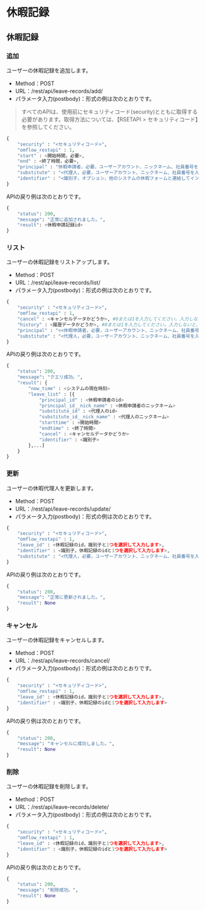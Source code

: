 # 休暇記録

## 休暇記録

### 追加

ユーザーの休暇記録を追加します。

* Method：POST
* URL：/rest/api/leave-records/add/
* パラメータ入力(postbody)：形式の例は次のとおりです。

> すべてのAPIは、使用前にセキュリティコード(security)とともに取得する必要があります。取得方法については、【RSETAPI > セキュリティコード】を参照してください。

```python
{
	"security" : "<セキュリティコード>",
	"omflow_restapi" : 1,
	"start" : <開始時間，必要>,
	"end" : <終了時間，必要>,
	"principal" : "休暇申請者，必要，ユーザーアカウント、ニックネーム、社員番号を入力できます>",
	"substitute" : "<代理人，必要，ユーザーアカウント、ニックネーム、社員番号を入力できます>",
	"identifier" : "<識別子，オプション，他のシステムの休暇フォームと連結してインターフェースに使用します。>"
}
```

APIの戻り例は次のとおりです。

```python
{
    "status": 200,
    "message": "正常に追加されました。",
    "result": <休暇申請記録id>
}
```

### リスト

ユーザーの休暇記録をリストアップします。

* Method：POST
* URL：/rest/api/leave-records/list/
* パラメータ入力(postbody)：形式の例は次のとおりです。

```python
{
	"security" : "<セキュリティコード>",
	"omflow_restapi" : 1,
	"cancel" : <キャンセルデータかどうか>, #0または1を入力してください。入力しないと、すべて取得されます。
	"history" : <履歴データかどうか>, #0または1を入力してください。入力しないと、すべて取得されます。
	"principal" : "<<休暇申請者，必要，ユーザーアカウント、ニックネーム、社員番号を入力できます>",
	"substitute" : "<代理人，必要，ユーザーアカウント、ニックネーム、社員番号を入力できます>"
}
```

APIの戻り例は次のとおりです。

```python
{
    "status": 200,
    "message": "クエリ成功。",
    "result": {
        "now_time" : <システムの現在時刻>
        "leave_list" : [{
            "principal_id" : <休暇申請者のid>
            "principal_id__nick_name" : <休暇申請者のニックネーム>
            "substitute_id" : <代理人のid>
            "substitute_id__nick_name" : <代理人のニックネーム>
            "starttime" : <開始時間>
            "endtime" : <終了時間>
            "cancel" : <キャンセルデータかどうか>
            "identifier" : <識別子>
        },...]
    }
}
```

### 更新

ユーザーの休暇代理人を更新します。

* Method：POST
* URL：/rest/api/leave-records/update/
* パラメータ入力(postbody)：形式の例は次のとおりです。

```python
{
	"security" : "<セキュリティコード>",
	"omflow_restapi" : 1,
	"leave_id" : <休暇記録のid，識別子と1つを選択して入力します>,
	"identifier" : <識別子，休暇記録のidと1つを選択して入力します>,
	"substitute" : "<代理人，必要，ユーザーアカウント、ニックネーム、社員番号を入力できます>"
}
```

APIの戻り例は次のとおりです。

```python
{
    "status": 200,
    "message": "正常に更新されました。",
    "result": None
}
```

### キャンセル

ユーザーの休暇記録をキャンセルします。

* Method：POST
* URL：/rest/api/leave-records/cancel/
* パラメータ入力(postbody)：形式の例は次のとおりです。

```python
{
	"security" : "<セキュリティコード>",
	"omflow_restapi" : 1,
	"leave_id" : <休暇記録のid，識別子と1つを選択して入力します>,
	"identifier" : <識別子，休暇記録のidと1つを選択して入力します>
}
```

APIの戻り例は次のとおりです。

```python
{
    "status": 200,
    "message": "キャンセルに成功しました。",
    "result": None
}
```

### 削除

ユーザーの休暇記録を削除します。

* Method：POST
* URL：/rest/api/leave-records/delete/
* パラメータ入力(postbody)：形式の例は次のとおりです。

```python
{
	"security" : "<セキュリティコード>",
	"omflow_restapi" : 1,
	"leave_id" : <休暇記録のid，識別子と1つを選択して入力します>,
	"identifier" : <識別子，休暇記録のidと1つを選択して入力します>
}
```

APIの戻り例は次のとおりです。

```python
{
    "status": 200,
    "message": "削除成功。",
    "result": None
}
```

###
